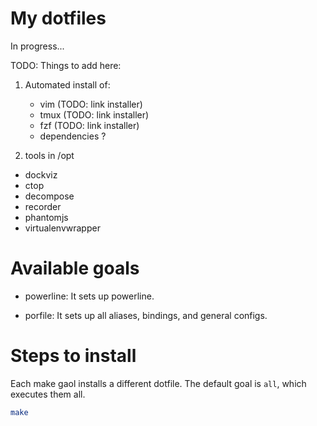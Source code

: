 # My dotfiles

In progress...

TODO: Things to add here:

1. Automated install of:
	- vim (TODO: link installer)
	- tmux (TODO: link installer)
	- fzf (TODO: link installer)
	- dependencies ?

2. tools in /opt

 - dockviz
 - ctop
 - decompose
 - recorder
 - phantomjs
 - virtualenvwrapper

# Available goals

- powerline: It sets up powerline.

- porfile: It sets up all aliases, bindings, and general configs.

# Steps to install

Each make gaol installs a different dotfile. The default goal is `all`, which executes them all.

```sh
make
```
